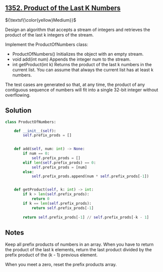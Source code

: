 ## [1352. Product of the Last K Numbers](https://leetcode.com/problems/product-of-the-last-k-numbers/)

${\textsf{\color{yellow}Medium}}$

Design an algorithm that accepts a stream of integers and retrieves the product of the last k integers of the stream.

Implement the ProductOfNumbers class:

- ProductOfNumbers() Initializes the object with an empty stream.
- void add(int num) Appends the integer num to the stream.
- int getProduct(int k) Returns the product of the last k numbers in the current list. You can assume that always the current list has at least k numbers.

The test cases are generated so that, at any time, the product of any contiguous sequence of numbers will fit into a single 32-bit integer without overflowing.

## Solution
```python
class ProductOfNumbers:

    def __init__(self):
        self.prefix_prods = []
        

    def add(self, num: int) -> None:
        if num == 0:
            self.prefix_prods = []
        elif len(self.prefix_prods) == 0:
            self.prefix_prods = [num]
        else:
            self.prefix_prods.append(num * self.prefix_prods[-1])


    def getProduct(self, k: int) -> int:
        if k > len(self.prefix_prods):
            return 0
        if k == len(self.prefix_prods):
            return self.prefix_prods[-1]
        
        return self.prefix_prods[-1] // self.prefix_prods[-k - 1]
```

## Notes
Keep all prefix products of numbers in an array. When you have to return the product of the last k elements, return the last product divided by the prefix product of the (k - 1) previous element.

When you meet a zero, reset the prefix products array.
